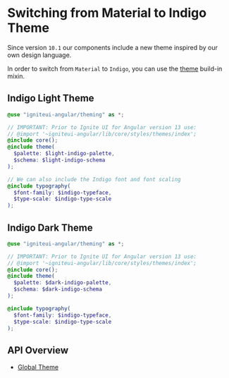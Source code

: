 # Switching from Material to Indigo Theme

Since version `10.1` our components include a new theme inspired by our own design language.

In order to switch from `Material` to `Indigo`, you can use the [theme]({environment:sassApiUrl}/index.html#mixin-theme) build-in mixin.

## Indigo Light Theme

```scss
@use "igniteui-angular/theming" as *;

// IMPORTANT: Prior to Ignite UI for Angular version 13 use:
// @import '~igniteui-angular/lib/core/styles/themes/index';
@include core();
@include theme(
  $palette: $light-indigo-palette, 
  $schema: $light-indigo-schema
);

// We can also include the Indigo font and font scaling
@include typography(
  $font-family: $indigo-typeface,
  $type-scale: $indigo-type-scale
);
```

## Indigo Dark Theme

```scss
@use "igniteui-angular/theming" as *;

// IMPORTANT: Prior to Ignite UI for Angular version 13 use:
// @import '~igniteui-angular/lib/core/styles/themes/index';
@include core();
@include theme(
  $palette: $dark-indigo-palette, 
  $schema: $dark-indigo-schema
);

@include typography(
  $font-family: $indigo-typeface,
  $type-scale: $indigo-type-scale
);
```

## API Overview

* [Global Theme]({environment:sassApiUrl}/index.html#mixin-theme)
